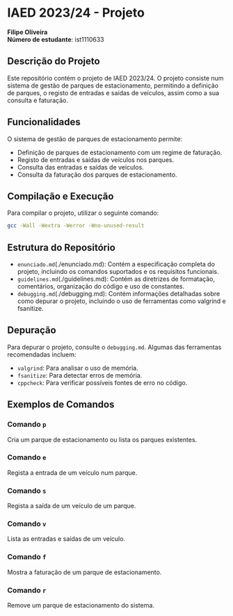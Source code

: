 # IAED 2023/24 - Projeto
**Filipe Oliveira**  
**Número de estudante**: ist1110633

## Descrição do Projeto
Este repositório contém o projeto de IAED 2023/24. O projeto consiste num sistema de gestão de parques de estacionamento, permitindo a definição de parques, o registo de entradas e saídas de veículos, assim como a sua consulta e faturação.

## Funcionalidades
O sistema de gestão de parques de estacionamento permite:

- Definição de parques de estacionamento com um regime de faturação.
- Registo de entradas e saídas de veículos nos parques.
- Consulta das entradas e saídas de veículos.
- Consulta da faturação dos parques de estacionamento.

## Compilação e Execução

Para compilar o projeto, utilizar o seguinte comando:

```bash
gcc -Wall -Wextra -Werror -Wno-unused-result
```


## Estrutura do Repositório

- `enunciado.md`(./enunciado.md): Contém a especificação completa do projeto, incluindo os comandos suportados e os requisitos funcionais.
- `guidelines.md`(./guidelines.md): Contém as diretrizes de formatação, comentários, organização do código e uso de constantes.
- `debugging.md`(./debugging.md): Contém informações detalhadas sobre como depurar o projeto, incluindo o uso de ferramentas como valgrind e fsanitize.

## Depuração

Para depurar o projeto, consulte o `debugging.md`. Algumas das ferramentas recomendadas incluem:

- `valgrind`: Para analisar o uso de memória.
- `fsanitize`: Para detectar erros de memória.
- `cppcheck`: Para verificar possíveis fontes de erro no código.

## Exemplos de Comandos

### Comando `p`

Cria um parque de estacionamento ou lista os parques existentes.

### Comando `e`

Regista a entrada de um veículo num parque.

### Comando `s`

Regista a saída de um veículo de um parque.

### Comando `v`

Lista as entradas e saídas de um veículo.

### Comando `f`

Mostra a faturação de um parque de estacionamento.

### Comando `r`

Remove um parque de estacionamento do sistema.